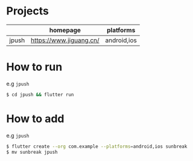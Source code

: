 # Projects

|       | homepage                | platforms   |
|-------|-------------------------|-------------|
| jpush | https://www.jiguang.cn/ | android,ios |


# How to run

e.g `jpush`

```sh
$ cd jpush && flutter run
```

# How to add

e.g `jpush`

```sh
$ flutter create --org com.example --platforms=android,ios sunbreak
$ mv sunbreak jpush
```